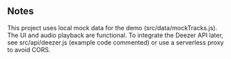 ## Notes
This project uses local mock data for the demo (src/data/mockTracks.js). The UI and audio playback are functional. To integrate the Deezer API later, see src/api/deezer.js (example code commented) or use a serverless proxy to avoid CORS.

